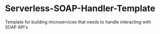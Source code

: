 # Serverless-SOAP-Handler-Template
 Template for building microservices that needs to handle interacting with SOAP API's
